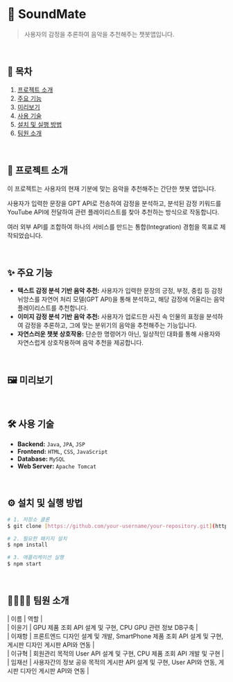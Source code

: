 # 🚀 SoundMate

> 사용자의 감정을 추론하여 음악을 추천해주는 챗봇앱입니다.

<br>

## 📖 목차

1. [프로젝트 소개](#-프로젝트-소개)
2. [주요 기능](#-주요-기능)
3. [미리보기](#%EF%B8%8F-미리보기)
4. [사용 기술](#%EF%B8%8F-사용-기술)
5. [설치 및 실행 방법](#%EF%B8%8F-설치-및-실행-방법)
6. [팀원 소개](#%E2%80%8D%E2%80%8D%E2%80%8D-팀원-소개)
   
<br>

## 📌 프로젝트 소개

이 프로젝트는 사용자의 현재 기분에 맞는 음악을 추천해주는 간단한 챗봇 앱입니다.

사용자가 입력한 문장을 GPT API로 전송하여 감정을 분석하고, 분석된 감정 키워드를 YouTube API에 전달하여 관련 플레이리스트를 찾아 추천하는 방식으로 작동합니다.

여러 외부 API를 조합하여 하나의 서비스를 만드는 통합(Integration) 경험을 목표로 제작되었습니다.

<br>

## ✨ 주요 기능

- **텍스트 감정 분석 기반 음악 추천:** 사용자가 입력한 문장의 긍정, 부정, 중립 등 감정 뉘앙스를 자연어 처리 모델(GPT API)을 통해 분석하고, 해당 감정에 어울리는 음악 플레이리스트를 추천합니다.  
- **이미지 감정 분석 기반 음악 추천:** 사용자가 업로드한 사진 속 인물의 표정을 분석하여 감정을 추론하고, 그에 맞는 분위기의 음악을 추천해주는 기능입니다.
- **자연스러운 챗봇 상호작용:** 단순한 명령어가 아닌, 일상적인 대화를 통해 사용자와 자연스럽게 상호작용하며 음악 추천을 제공합니다.

<br>

## 🖼️ 미리보기



<br>

## 🛠️ 사용 기술

- **Backend:** `Java`, `JPA`, `JSP`
- **Frontend:** `HTML`, `CSS`, `JavaScript`
- **Database:** `MySQL`
- **Web Server:** `Apache Tomcat`
<br>

## ⚙️ 설치 및 실행 방법

```bash
# 1. 저장소 클론
$ git clone [https://github.com/your-username/your-repository.git](https://github.com/your-username/your-repository.git)

# 2. 필요한 패키지 설치
$ npm install

# 3. 애플리케이션 실행
$ npm start
```

<br>

## 👨‍👩‍👧‍👦 팀원 소개

| 이름 | 역할 |  
| 이윤기 | GPU 제품 조회 API 설계 및 구현, CPU GPU 관련 정보 DB구축 |  
| 이재항 | 프론트엔드 디자인 설계 및 개발, SmartPhone 제품 조회 API 설계 및 구현, 게시판 디자인 게시판 API와 연동 |  
| 이규혁 | 회원관리 목적의 User API 설계 및 구현, CPU 제품 조회 API 개발 및 구현 |  
| 임재선 | 사용자간의 정보 공유 목적의 게시판 API 설계 및 구현, User API와 연동, 게시판 디자인 게시판 API와 연동 |  
